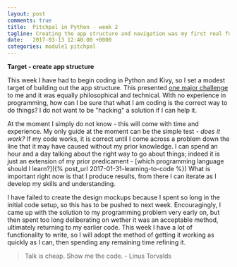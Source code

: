 ```yaml
---
layout: post
comments: true
title:  Pitchpal in Python - week 2
tagline: Creating the app structure and navigation was my first real foray into programming.
date:   2017-03-13 12:40:00 +0000
categories: module1 pitchpal
---
```


**Target - create app structure**

This week I have had to begin coding in Python and Kivy, so I set a modest target of building out the app structure. This presented [one major challenge](http://stackoverflow.com/questions/42613955/python-kivy-screen-manger-wiget-scope) to me and it was equally philosophical and technical. With no experience in programming, how can I be sure that what I am coding is the correct way to do things? I do not want to be "hacking" a solution if I can help it.

At the moment I simply do not know - this will come with time and experience. My only guide at the moment can be the simple test - _does it work?_ If my code works, it is correct until I come across a problem down the line that it may have caused without my prior knowledge. I can spend an hour and a day talking about the right way to go about things; indeed it is just an extension of my prior predicament - [which programming language should I learn?]({% post_url 2017-01-31-learning-to-code %}) What is important right now is that I produce results, from there I can iterate as I develop my skills and understanding.

I have failed to create the design mockups because I spent so long in the initial code setup, so this has to be pushed to next week. Encouragingly, I came up with the solution to my programming problem very early on, but then spent too long deliberating on wether it was an acceptable method, ultimately returning to my earlier code. This week I have a lot of functionality to write, so I will adopt the method of getting it working as quickly as I can, then spending any remaining time refining it.


> Talk is cheap. Show me the code. - Linus Torvalds